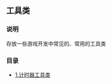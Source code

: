 ## 工具类  
### 说明  
存放一些游戏开发中常见的、常用的工具类  
### 目录  
* [1.计时器工具类](https://github.com/XINCGer/ColaFrameWork/blob/master/Assets/Scripts/CommonHelper/TimeHelper.cs)
